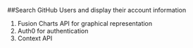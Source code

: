 ##Search GitHub Users and display their account information

1. Fusion Charts API for graphical representation
2. Auth0 for authentication
3. Context API
